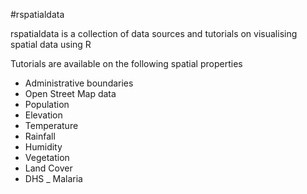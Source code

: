 #rspatialdata

rspatialdata is a collection of data sources and tutorials on visualising spatial data using R

Tutorials are available on the following spatial properties

- Administrative boundaries
- Open Street Map data
- Population
- Elevation
- Temperature
- Rainfall
- Humidity
- Vegetation
- Land Cover
- DHS
_ Malaria